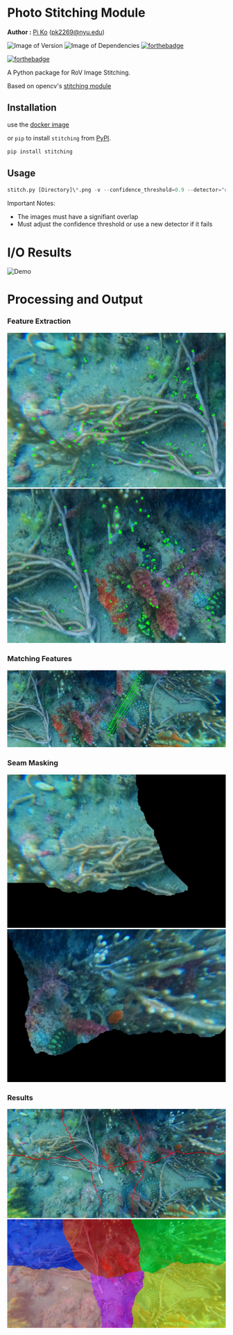 # Photo Stitching Module
**Author :** [Pi Ko](https://paingthet.com/) ([pk2269@nyu.edu](mailto:pk2269@nyu.edu))

![Image of Version](https://img.shields.io/badge/version-v1.0-green)
![Image of Dependencies](https://img.shields.io/badge/dependencies-up%20to%20date-brightgreen)
[![forthebadge](https://forthebadge.com/images/badges/works-on-my-machine.svg)](https://forthebadge.com)

[![forthebadge](https://forthebadge.com/images/badges/made-with-python.svg)](https://forthebadge.com)

A Python package for RoV Image Stitching.

Based on opencv's [stitching
module](https://github.com/opencv/opencv/tree/4.x/modules/stitching)

## Installation

use the [docker image](#docker-cli)

or `pip` to install `stitching` from
[PyPI](https://pypi.org/project/stitching/).

```bash
pip install stitching
```

## Usage

```python
stitch.py [Directory]\*.png -v --confidence_threshold=0.9 --detector="orb"
```

Important Notes:
- The images must have a signifiant overlap
- Must adjust the confidence threshold or use a new detector if it fails

# I/O Results

![Demo](inputoutput.png)


# Processing and Output

### Feature Extraction
![Demo](results/01_features_img1.jpg)
![Demo](results/01_features_img2.jpg)

### Matching Features
![Demo](results/02_matches_img2_to_img4.jpg)

### Seam Masking
![Demo](results/08_seam_mask1.jpg)
![Demo](results/08_seam_mask3.jpg)


### Results
![Demo](results/09_result_with_seam_lines.jpg)
![Demo](results/09_result_with_seam_polygons.jpg)
